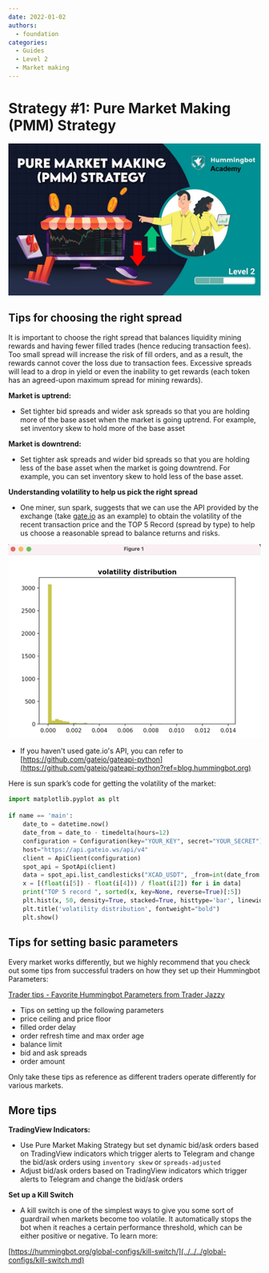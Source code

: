 ```yaml
---
date: 2022-01-02
authors:
  - foundation
categories:
  - Guides
  - Level 2
  - Market making
---
```


# Strategy #1: Pure Market Making (PMM) Strategy
![cover](cover.jpg)

## Tips for choosing the right spread

It is important to choose the right spread that balances liquidity mining rewards and having fewer filled trades (hence reducing transaction fees). Too small spread will increase the risk of fill orders, and as a result, the rewards cannot cover the loss due to transaction fees. Excessive spreads will lead to a drop in yield or even the inability to get rewards (each token has an agreed-upon maximum spread for mining rewards).

<!-- more -->

**Market is uptrend:**

- Set tighter bid spreads and wider ask spreads so that you are holding more of the base asset when the market is going uptrend. For example, set inventory skew to hold more of the base asset

**Market is downtrend:**

- Set tighter ask spreads and wider bid spreads so that you are holding less of the base asset when the market is going downtrend. For example, you can set inventory skew to hold less of the base asset.

**Understanding volatility to help us pick the right spread**

- One miner, sun spark, suggests that we can use the API provided by the exchange (take [gate.io](http://gate.io/?ref=blog.hummingbot.org) as an example) to obtain the volatility of the recent transaction price and the TOP 5 Record (spread by type) to help us choose a reasonable spread to balance returns and risks.

![Screenshot 2022-03-09 at 5.36.51 PM](image_1.jpg)

- If you haven't used gate.io's API, you can refer to [https://github.com/gateio/gateapi-python](https://github.com/gateio/gateapi-python?ref=blog.hummingbot.org)

Here is sun spark’s code for getting the volatility of the market:

```python
import matplotlib.pyplot as plt

if name == 'main':
    date_to = datetime.now()
    date_from = date_to - timedelta(hours=12)
    configuration = Configuration(key="YOUR_KEY", secret="YOUR_SECRET")
    host="https://api.gateio.ws/api/v4"
    client = ApiClient(configuration)
    spot_api = SpotApi(client)
    data = spot_api.list_candlesticks("XCAD_USDT", _from=int(date_from.timestamp()), to=int(date_to.timestamp()), interval="1m")
    x = [(float(i[5]) - float(i[4])) / float(i[2]) for i in data]
    print("TOP 5 record ", sorted(x, key=None, reverse=True)[:5])
    plt.hist(x, 50, density=True, stacked=True, histtype='bar', linewidth=3, color='y')
    plt.title('volatility distribution', fontweight="bold")
    plt.show()
```

## Tips for setting basic parameters

Every market works differently, but we highly recommend that you check out some tips from successful traders on how they set up their Hummingbot Parameters:

[Trader tips - Favorite Hummingbot Parameters from Trader Jazzy](https://www.notion.so/Trader-tips-Favorite-Hummingbot-Parameters-from-Trader-Jazzy-feeac3c2937d450b8a04855d1e83d18b?ref=blog.hummingbot.org)

- Tips on setting up the following parameters
- price ceiling and price floor
- filled order delay
- order refresh time and max order age
- balance limit
- bid and ask spreads
- order amount

Only take these tips as reference as different traders operate differently for various markets.

## **More tips**

**TradingView Indicators:**

- Use Pure Market Making Strategy but set dynamic bid/ask orders based on TradingView indicators which trigger alerts to Telegram and change the bid/ask orders using `inventory skew` or `spreads-adjusted`
- Adjust bid/ask orders based on TradingView indicators which trigger alerts to Telegram and change the bid/ask orders

**Set up a Kill Switch**

- A kill switch is one of the simplest ways to give you some sort of guardrail when markets become too volatile. It automatically stops the bot when it reaches a certain performance threshold, which can be either positive or negative. To learn more:

[https://hummingbot.org/global-configs/kill-switch/](../../../global-configs/kill-switch.md)
